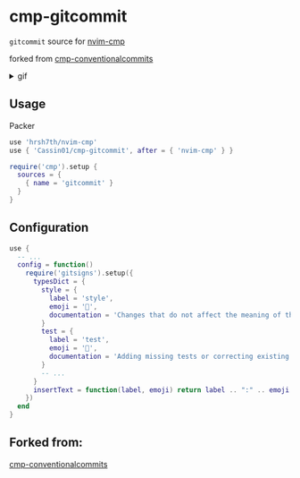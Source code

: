 # cmp-gitcommit

`gitcommit` source for [nvim-cmp](https://github.com/hrsh7th/nvim-cmp)

forked from [cmp-conventionalcommits](https://github.com/davidsierradz/cmp-conventionalcommits)

<details>
<summary>gif</summary>

![gif](https://github.com/Cassin01/cmp-gitcommit/blob/7e71945599a6c0db6caeb4b2045986af976d55ad/asset/commit.gif)

</details>

## Usage

Packer
```lua
use 'hrsh7th/nvim-cmp'
use { 'Cassin01/cmp-gitcommit', after = { 'nvim-cmp' } }
```

```lua
require('cmp').setup {
  sources = {
    { name = 'gitcommit' }
  }
}
```

## Configuration

```lua
use {
  -- ...
  config = function()
    require('gitsigns').setup({
      typesDict = {
        style = {
          label = 'style',
          emoji = '🎨',
          documentation = 'Changes that do not affect the meaning of the code',
        }
        test = {
          label = 'test',
          emoji = '🚨',
          documentation = 'Adding missing tests or correcting existing tests',
        }
        -- ...
      }
      insertText = function(label, emoji) return label .. ":" .. emoji .. ' ' end
    })
  end
}
```

## Forked from:

[cmp-conventionalcommits](https://github.com/davidsierradz/cmp-conventionalcommits)

